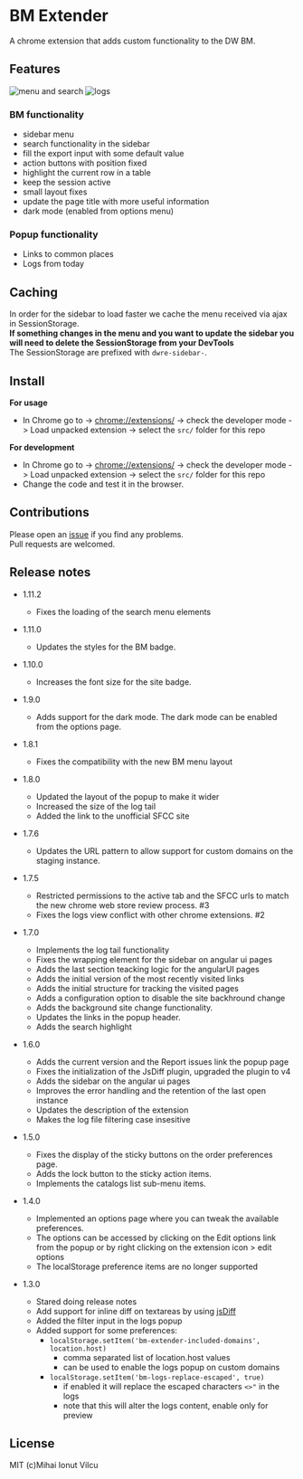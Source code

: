# BM Extender

A chrome extension that adds custom functionality to the DW BM.

## Features

![menu and search](screenshots/menu.png)
![logs](screenshots/logs.png)

### BM functionality
- sidebar menu
- search functionality in the sidebar 
- fill the export input with some default value
- action buttons with position fixed
- highlight the current row in a table
- keep the session active
- small layout fixes
- update the page title with more useful information
- dark mode (enabled from options menu)


### Popup functionality
- Links to common places
- Logs from today

## Caching
In order for the sidebar to load faster we cache the menu received via ajax
in SessionStorage.  
**If something changes in the menu and you want to update the sidebar
you will need to delete the SessionStorage from your DevTools**  
The SessionStorage are prefixed with `dwre-sidebar-`.

## Install
**For usage**

- In Chrome go to -> [chrome://extensions/](chrome://extensions/) -> check the developer
mode -> Load unpacked extension -> select the `src/` folder for this repo  

**For development**

- In Chrome go to -> [chrome://extensions/](chrome://extensions/) -> check the developer
mode -> Load unpacked extension -> select the `src/` folder for this repo  
- Change the code and test it in the browser.

## Contributions
Please open an [issue](https://github.com/ionutvmi/bm-extender/issues) if you find any problems.  
Pull requests are welcomed.

## Release notes
- 1.11.2
    - Fixes the loading of the search menu elements

- 1.11.0
    - Updates the styles for the BM badge.

- 1.10.0
    - Increases the font size for the site badge.

- 1.9.0
    - Adds support for the dark mode.
    The dark mode can be enabled from the options page.

- 1.8.1
    - Fixes the compatibility with the new BM menu layout

- 1.8.0
    - Updated the layout of the popup to make it wider
    - Increased the size of the log tail
    - Added the link to the unofficial SFCC site

- 1.7.6
    - Updates the URL pattern to allow support for custom domains on the staging instance.
- 1.7.5
    - Restricted permissions to the active tab and the SFCC urls to match the new 
    chrome web store review process. #3
    - Fixes the logs view conflict with other chrome extensions. #2

- 1.7.0
    - Implements the log tail functionality
    - Fixes the wrapping element for the sidebar on angular ui pages
    - Adds the last section teacking logic for the angularUI pages
    - Adds the initial version of the most recently visited links
    - Adds the initial structure for tracking the visited pages
    - Adds a configuration option to disable the site backhround change
    - Adds the background site change functionality.
    - Updates the links in the popup header. 
    - Adds the search highlight


- 1.6.0
    - Adds the current version and the Report issues link the popup page
    - Fixes the initialization of the JsDiff plugin, upgraded the plugin to v4
    - Adds the sidebar on the angular ui pages
    - Improves the error handling and the retention of the last open instance
    - Updates the description of the extension
    - Makes the log file filtering case insesitive


- 1.5.0
    - Fixes the display of the sticky buttons on the order preferences page.
    - Adds the lock button to the sticky action items.
    - Implements the catalogs list sub-menu items.


- 1.4.0
    - Implemented an options page where you can tweak the available preferences.
    - The options can be accessed by clicking on the Edit options link from the popup 
    or by right clicking on the extension icon > edit options
    - The localStorage preference items are no longer supported

- 1.3.0
    - Stared doing release notes
    - Add support for inline diff on textareas by using [jsDiff](https://github.com/kpdecker/jsdiff)
    - Added the filter input in the logs popup
    - Added support for some preferences:
        - `localStorage.setItem('bm-extender-included-domains', location.host)`
            - comma separated list of location.host values
            - can be used to enable the logs popup on custom domains
        - `localStorage.setItem('bm-logs-replace-escaped', true)`
            - if enabled it will replace the escaped characters `<>"` in the logs
            - note that this will alter the logs content, enable only for preview


## License
MIT (c)Mihai Ionut Vilcu 

